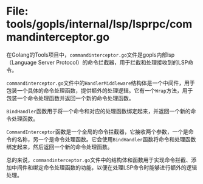 # File: tools/gopls/internal/lsp/lsprpc/commandinterceptor.go

在Golang的Tools项目中，`commandinterceptor.go`文件是gopls内部lsp（Language Server Protocol）的命令拦截器，用于拦截和处理接收到的LSP命令。

`commandinterceptor.go`文件中的`HandlerMiddleware`结构体是一个中间件，用于包装一个具体的命令处理函数，提供额外的处理逻辑。它有一个`Wrap`方法，用于包装一个命令处理函数并返回一个新的命令处理函数。

`BindHandler`函数用于将一个命令和对应的处理函数绑定起来，并返回一个新的命令处理函数。

`CommandInterceptor`函数是一个全局的命令拦截器，它接收两个参数，一个是命令的名称，另一个是命令处理函数。它会使用`BindHandler`函数将命令和处理函数绑定起来，然后返回一个新的命令处理函数。

总的来说，`commandinterceptor.go`文件中的结构体和函数用于实现命令拦截、添加中间件和绑定命令处理函数的功能，以便在处理LSP命令时能够进行额外的逻辑处理。

